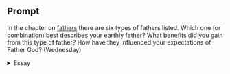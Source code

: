 ---
---

## Prompt

In the chapter on [fathers][Experiencing the Father’s Embrace] there are six types of fathers listed. Which one (or combination) best describes your earthly father? What benefits did you gain from this type of father? How have they influenced your expectations of Father God? (Wednesday)

[Experiencing the Father’s Embrace]: https://read.amazon.com/?asin=B0051GN8XO

<details>
  <summary>Essay</summary>

  <p>
    My father was a fabricated good father; I have no proper memory of my father. When South Vietnam lost the war, my dad went to prison when I was two years old. My mother told us he visited the family a few times after his release from prison, but I don’t recall those encounters. Dad escaped on a boat to America when I was six years old. Families without fathers were the norm since most kids’ dads were also absent. My mother leveraged the lack of a father figure in the family to compel us to be mature and responsible. Still, the most potent emotional stimulus was that we have an extraordinary father who braved the sea and found freedom; he was preparing a place for all of us.
  </p>

  <p>
    My mother understood the power of hope. Though we did not have an actively participating father in our daily existence, she harnessed the power of our desires to be worthy of dad’s sacrifice, compelling us to be patient, restrained, and selfless. “Emotionally, these fathers are stable and loving, spending time with their children, meeting their needs for security and affirmation, and seeming to do everything a father should” (p. 113). Frost’s definition of a good father perfectly matched the father my mom crafted. Fantasies are challenging to break when reinforced by an eloquent, loving mother and shared between siblings who are longing for “a consummation devoutly to be wished.” Most crucially, this fantasy was perfectly preserved because my father was not there in reality.
  </p>

  <p>
    When I met my father, the fantastical world my mom composed crashed into my father’s prosaic reality. Though my illusion of hope was shattered, I was already equipped with the fortitude to rewrite a new chapter. The scripture says, “Even the youths shall faint and be weary, and the young men shall utterly fall” (Isaiah 40:30) because our sinful nature made us “like the grass” (Ps 37:2), we will fail. Unknowingly, my father had an impossible stature to fill — and in my eyes, he failed spectacularly. Unlike an earthly father, the Heavenly Father’s “work is perfect, for all his ways are justice. A God of faithfulness and without iniquity, just and upright is he” (Dev 32:4 ESV). If the idea of a good father existed in my imagination, according to Anselm’s ontological argument (Proslogium), then there exists the best father — my Heavenly Father. Instead of my mother’s misconjectures about my earthly father, I trust the Holy Spirit, who confirms my spirit about the eternal goodness of my Heavenly Father (1Cor 2:11; Rom 8:16,27). My father became the necessary contrast I needed to understand and believe in the Lord’s vision of God, “As the Father hath loved me, so have I loved you” (Jn 15:9).
  </p>

  <samp>1000</samp>
</details>
